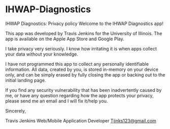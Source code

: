 # IHWAP-Diagnostics

IHWAP Diagnostics: Privacy policy
Welcome to the IHWAP Diagnostics app!

This app was developed by Travis Jenkins for the University of Illinois. The app is available on the Apple App Store and Google Play.

I take privacy very seriously. I know how irritating it is when apps collect your data without your knowledge.

I have not programmed this app to collect any personally identifiable information. All data, created by you, is stored in-memory on your device only, and can be simply erased by fully closing the app or backing out to the initial landing page.

If you find any security vulnerability that has been inadvertently caused by me, or have any question regarding how the app protects your privacy, please send me an email and I will fix it/help you.

Sincerely,

Travis Jenkins
Web/Mobile Application Developer
Tjinks123@gmail.com
